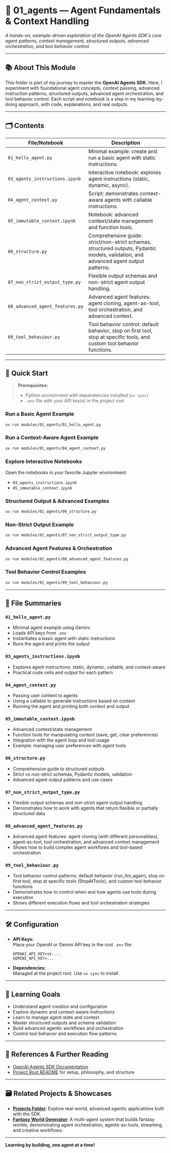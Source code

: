 # 🚀 01_agents — Agent Fundamentals & Context Handling

_A hands-on, example-driven exploration of the OpenAI Agents SDK's core agent patterns, context management, structured outputs, advanced orchestration, and tool behavior control._

---

## 📚 About This Module

This folder is part of my journey to master the **OpenAI Agents SDK**. Here, I experiment with foundational agent concepts, context passing, advanced instruction patterns, structured outputs, advanced agent orchestration, and tool behavior control. Each script and notebook is a step in my learning-by-doing approach, with code, explanations, and real outputs.

---

## 🗂️ Contents

| File/Notebook                  | Description                                                                 |
| ------------------------------ | --------------------------------------------------------------------------- |
| `01_hello_agent.py`            | Minimal example: create and run a basic agent with static instructions.      |
| `03_agents_instructions.ipynb` | Interactive notebook: explores agent instructions (static, dynamic, async).  |
| `04_agent_context.py`          | Script: demonstrates context-aware agents with callable instructions.        |
| `05_immutable_context.ipynb`   | Notebook: advanced context/state management and function tools.              |
| `06_structure.py`              | Comprehensive guide: strict/non-strict schemas, structured outputs, Pydantic models, validation, and advanced agent output patterns. |
| `07_non_strict_output_type.py` | Flexible output schemas and non-strict agent output handling.                |
| `08_advanced_agent_features.py`| Advanced agent features: agent cloning, agent-as-tool, tool orchestration, and advanced context. |
| `09_tool_behaviour.py`         | Tool behavior control: default behavior, stop on first tool, stop at specific tools, and custom tool behavior functions. |

---

## 🏁 Quick Start

> **Prerequisites:**  
> - Python environment with dependencies installed (`uv sync`)  
> - `.env` file with your API key(s) in the project root

### Run a Basic Agent Example

```bash
uv run modules/01_agents/01_hello_agent.py
```

### Run a Context-Aware Agent Example

```bash
uv run modules/01_agents/04_agent_context.py
```

### Explore Interactive Notebooks

Open the notebooks in your favorite Jupyter environment:

- `03_agents_instructions.ipynb`
- `05_immutable_context.ipynb`

### Structured Output & Advanced Examples

```bash
uv run modules/01_agents/06_structure.py
```

### Non-Strict Output Example

```bash
uv run modules/01_agents/07_non_strict_output_type.py
```

### Advanced Agent Features & Orchestration

```bash
uv run modules/01_agents/08_advanced_agent_features.py
```

### Tool Behavior Control Examples

```bash
uv run modules/01_agents/09_tool_behaviour.py
```

---

## 📄 File Summaries

### `01_hello_agent.py`
- Minimal agent example using Gemini
- Loads API keys from `.env`
- Instantiates a basic agent with static instructions
- Runs the agent and prints the output

### `03_agents_instructions.ipynb`
- Explores agent instructions: static, dynamic, callable, and context-aware
- Practical code cells and output for each pattern

### `04_agent_context.py`
- Passing user context to agents
- Using a callable to generate instructions based on context
- Running the agent and printing both context and output

### `05_immutable_context.ipynb`
- Advanced context/state management
- Function tools for manipulating context (save, get, clear preferences)
- Integration with the agent loop and tool usage
- Example: managing user preferences with agent tools

### `06_structure.py`
- Comprehensive guide to structured outputs
- Strict vs non-strict schemas, Pydantic models, validation
- Advanced agent output patterns and use cases

### `07_non_strict_output_type.py`
- Flexible output schemas and non-strict agent output handling
- Demonstrates how to work with agents that return flexible or partially structured data

### `08_advanced_agent_features.py`
- Advanced agent features: agent cloning (with different personalities), agent-as-tool, tool orchestration, and advanced context management
- Shows how to build complex agent workflows and tool-based orchestration

### `09_tool_behaviour.py`
- Tool behavior control patterns: default behavior (run_llm_again), stop on first tool, stop at specific tools (StopAtTools), and custom tool behavior functions
- Demonstrates how to control when and how agents use tools during execution
- Shows different execution flows and tool orchestration strategies

---

## 🛠️ Configuration

- **API Keys:**  
  Place your OpenAI or Gemini API key in the root `.env` file:
  ```
  OPENAI_API_KEY=sk-...
  GEMINI_API_KEY=...
  ```

- **Dependencies:**  
  Managed at the project root. Use `uv sync` to install.

---

## 🧭 Learning Goals

- Understand agent creation and configuration
- Explore dynamic and context-aware instructions
- Learn to manage agent state and context
- Master structured outputs and schema validation
- Build advanced agentic workflows and orchestration
- Control tool behavior and execution flow patterns

---

## 🔗 References & Further Reading

- [OpenAI Agents SDK Documentation](https://openai.github.io/openai-agents-python/quickstart/)
- [Project Root README](../../README.md) for setup, philosophy, and structure

---

## 🗃️ Related Projects & Showcases

- **[Projects Folder](../projects/)**: Explore real-world, advanced agentic applications built with the SDK.
- **[Fantasy World Generator](../projects/01_fantasy_world_generator/)**: A multi-agent system that builds fantasy worlds, demonstrating agent orchestration, agents-as-tools, streaming, and creative workflows.

---

**Learning by building, one agent at a time!**
